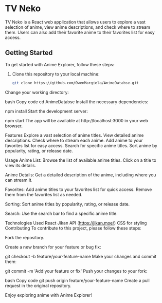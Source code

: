 
# TV Neko

TV Neko is a React web application that allows users to explore a vast selection of anime, view anime descriptions, and check where to stream them. Users can also add their favorite anime to their favorites list for easy access.

## Getting Started

To get started with Anime Explorer, follow these steps:

1. Clone this repository to your local machine:

   ```bash
   git clone https://github.com/OwenMargiela/AnimeDatabse.git
Change your working directory:

bash
Copy code
cd AnimeDatabse
Install the necessary dependencies:

npm install
Start the development server:

npm start
The app will be available at http://localhost:3000 in your web browser.

Features
Explore a vast selection of anime titles.
View detailed anime descriptions.
Check where to stream each anime.
Add anime to your favorites list for easy access.
Search for specific anime titles.
Sort anime by popularity, rating, or release date.

Usage
Anime List: Browse the list of available anime titles. Click on a title to view its details.

Anime Details: Get a detailed description of the anime, including where you can stream it.

Favorites: Add anime titles to your favorites list for quick access. Remove them from the favorites list as needed.

Sorting: Sort anime titles by popularity, rating, or release date.

Search: Use the search bar to find a specific anime title.

Technologies Used
React
Jikan API (https://jikan.moe/)
CSS for styling
Contributing
To contribute to this project, please follow these steps:

Fork the repository.

Create a new branch for your feature or bug fix:


git checkout -b feature/your-feature-name
Make your changes and commit them:


git commit -m 'Add your feature or fix'
Push your changes to your fork:

bash
Copy code
git push origin feature/your-feature-name
Create a pull request in the original repository.



Enjoy exploring anime with Anime Explorer!

